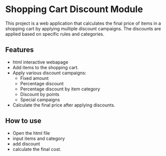 # Shopping Cart Discount Module

This project is a web application that calculates the final price of items in a shopping cart by applying multiple discount campaigns. The discounts are applied based on specific rules and categories.

## Features

- html interactive webapage
- Add items to the shopping cart.
- Apply various discount campaigns:
  - Fixed amount
  - Percentage discount
  - Percentage discount by item category
  - Discount by points
  - Special campaigns
- Calculate the final price after applying discounts.

## How to use
- Open the html file
- input items and category
- add discount
- calculate the final cost.
